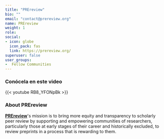 ```yaml
---
title: "PREreview"
bio: ""
email: "contact@prereview.org"
name: PREreview
weight: 1
role: 
social:
- icon: globe
  icon_pack: fas
  link: https://prereview.org/ 
superuser: false
user_groups:
-  Fellow Communities
---
```


### Conócela en este video

{{< youtube RB8_YFONpBk >}} 

### About PREreview

**[PREreview](https://prereview.org/ )**'s mission is to bring more equity and transparency to scholarly peer review by supporting and empowering communities of researchers, particularly those at early stages of their career and historically excluded, to review preprints in a process that is rewarding to them.


